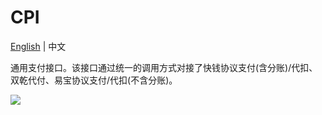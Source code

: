 ﻿# CPI

[English](README.md) | 中文

通用支付接口。该接口通过统一的调用方式对接了快钱协议支付(含分账)/代扣、双乾代付、易宝协议支付/代扣(不含分账)。

<a href="https://996.icu"><img src="https://img.shields.io/badge/link-996.icu-red.svg"></a>


